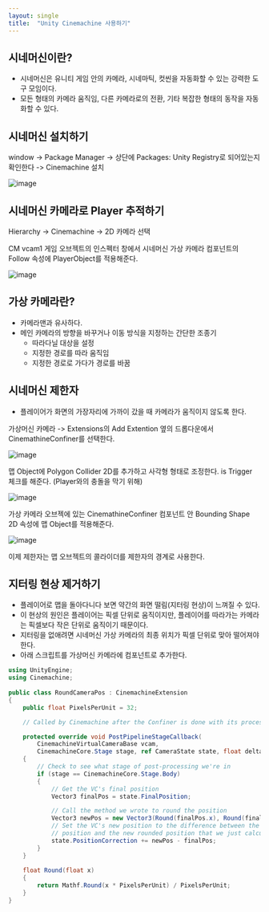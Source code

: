 ```yaml
---
layout: single
title:  "Unity Cinemachine 사용하기"
---
```


## 시네머신이란?
- 시네머신은 유니티 게임 안의 카메라, 시네마틱, 컷씬을 자동화할 수 있는 강력한 도구 모임이다.
- 모든 형태의 카메라 움직임, 다른 카메라로의 전환, 기타 복잡한 형태의 동작을 자동화할 수 있다.


## 시네머신 설치하기
window -> Package Manager -> 상단에 Packages: Unity Registry로 되어있는지 확인한다 -> Cinemachine 설치

![image](https://user-images.githubusercontent.com/55589616/210342318-37b8e369-425c-47c9-adee-f415aafafc9e.png)


## 시네머신 카메라로 Player 추적하기
Hierarchy -> Cinemachine -> 2D 카메라 선택

CM vcam1 게임 오브젝트의 인스펙터 창에서 시네머신 가상 카메라 컴포넌트의 Follow 속성에 PlayerObject를 적용해준다.

![image](https://user-images.githubusercontent.com/55589616/210343868-b931acc8-30e6-403f-996f-049709a1515b.png)


## 가상 카메라란?
- 카메라맨과 유사하다.
- 메인 카메라의 방향을 바꾸거나 이동 방식을 지정하는 간단한 조종기
    - 따라다닐 대상을 설정
    - 지정한 경로를 따라 움직임
    - 지정한 경로로 가다가 경로를 바꿈


## 시네머신 제한자
- 플레이어가 화면의 가장자리에 가까이 갔을 때 카메라가 움직이지 않도록 한다.

가상머신 카메라 -> Extensions의 Add Extention 옆의 드롭다운에서 CinemathineConfiner를 선택한다.

![image](https://user-images.githubusercontent.com/55589616/210353993-80db8544-9c8f-4a6d-83e0-b0f0610dc5e9.png)

맵 Object에 Polygon Collider 2D를 추가하고 사각형 형태로 조정한다.
is Trigger 체크를 해준다. (Player와의 충돌을 막기 위해)

![image](https://user-images.githubusercontent.com/55589616/210357292-6002ba69-1046-4607-aefb-56ae93bb8915.png)

가상 카메라 오브젝에 있는 CinemathineConfiner 컴포넌트 안 Bounding Shape 2D 속성에 맵 Object를 적용해준다.

![image](https://user-images.githubusercontent.com/55589616/210357544-cd3561b7-8574-44e4-841f-117c1b6df642.png)

이제 제한자는 맵 오브젝트의 콜라이더를 제한자의 경계로 사용한다.


## 지터링 현상 제거하기
- 플레이어로 맵을 돌아다니다 보면 약간의 화면 떨림(지터링 현상)이 느껴질 수 있다. 
- 이 현상의 원인은 플레이어는 픽셀 단위로 움직이지만, 플레이어를 따라가는 카메라는 픽셀보다 작은 단위로 움직이기 때문이다. 
- 지터링을 없애려면 시네머신 가상 카메라의 최종 위치가 픽셀 단위로 맞아 떨어져야 한다.
- 아래 스크립트를 가상머신 카메라에 컴포넌트로 추가한다.

``` c#
using UnityEngine;
using Cinemachine;
 
public class RoundCameraPos : CinemachineExtension
{
    public float PixelsPerUnit = 32;

    // Called by Cinemachine after the Confiner is done with its processing pipeline

    protected override void PostPipelineStageCallback(
        CinemachineVirtualCameraBase vcam,
        CinemachineCore.Stage stage, ref CameraState state, float deltaTime)
    {
        // Check to see what stage of post-processing we're in
        if (stage == CinemachineCore.Stage.Body)
        {
            // Get the VC's final position
            Vector3 finalPos = state.FinalPosition;

            // Call the method we wrote to round the position
            Vector3 newPos = new Vector3(Round(finalPos.x), Round(finalPos.y), finalPos.z);
            // Set the VC's new position to the difference between the old 
            // position and the new rounded position that we just calculated
            state.PositionCorrection += newPos - finalPos;
        }
    }
 
    float Round(float x)
    {
        return Mathf.Round(x * PixelsPerUnit) / PixelsPerUnit;
    }
}
```